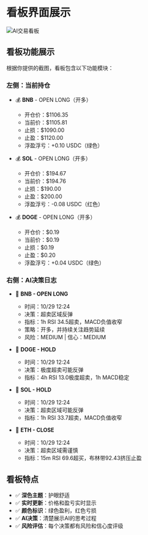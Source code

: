 # 看板界面展示

![AI交易看板](https://via.placeholder.com/1200x800/1a1d29/00ff00?text=AI+Trading+Dashboard)

## 看板功能展示

根据你提供的截图，看板包含以下功能模块：

### 左侧：当前持仓
- 💰 **BNB** - OPEN LONG（开多）
  - 开仓价：$1106.35
  - 当前价：$1105.81
  - 止损：$1090.00
  - 止盈：$1120.00
  - 浮盈浮亏：+0.10 USDC（绿色）

- 💰 **SOL** - OPEN LONG（开多）
  - 开仓价：$194.67
  - 当前价：$194.76
  - 止损：$190.00
  - 止盈：$200.00
  - 浮盈浮亏：-0.08 USDC（红色）

- 💰 **DOGE** - OPEN LONG（开多）
  - 开仓价：$0.19
  - 当前价：$0.19
  - 止损：$0.19
  - 止盈：$0.20
  - 浮盈浮亏：+0.04 USDC（绿色）

### 右侧：AI决策日志
- 🤖 **BNB - OPEN LONG**
  - 时间：10/29 12:24
  - 决策：超卖区域反弹
  - 指标：1h RSI 34.5超卖，MACD负值收窄
  - 策略：开多，并持续关注趋势延续
  - 风险：MEDIUM | 信心：MEDIUM

- 🤖 **DOGE - HOLD**
  - 时间：10/29 12:24
  - 决策：极度超卖可能反弹
  - 指标：4h RSI 13.0极度超卖，1h MACD稳定
  
- 🤖 **SOL - HOLD**
  - 时间：10/29 12:24
  - 决策：超卖区域可能反弹
  - 指标：1h RSI 33.7超卖，MACD负值收窄

- 🤖 **ETH - CLOSE**
  - 时间：10/29 12:24
  - 决策：超卖区域需谨慎
  - 指标：15m RSI 69.6超买，布林带92.43挤压止盈

## 看板特点

- ✅ **深色主题**：护眼舒适
- ✅ **实时更新**：价格和盈亏实时显示
- ✅ **颜色标识**：绿色盈利，红色亏损
- ✅ **AI决策**：清楚展示AI的思考过程
- ✅ **风险评估**：每个决策都有风险和信心度评级
